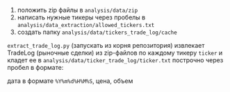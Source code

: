 1) положить zip файлы в `analysis/data/zip`
2) написать нужные тикеры через пробелы в `analysis/data_extraction/allowed_tickers.txt`
3) создать папку `analysis/data/tickers_trade_log/cache`

`extract_trade_log.py` (запускать из корня репозитория) извлекает TradeLog (рыночные сделки) из zip-файлов по каждому тикеру `ticker` и кладет ее
в `analysis/data/ticker_trade_log/ticker.txt` построчно через пробел в формате:

дата в формате `%Y%m%d%H%M%S`, цена, объем
